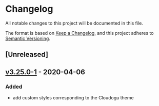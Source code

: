 # Changelog
All notable changes to this project will be documented in this file.

The format is based on [Keep a Changelog](https://keepachangelog.com/en/1.0.0/),
and this project adheres to [Semantic Versioning](https://semver.org/spec/v2.0.0.html).

## [Unreleased]

## [v3.25.0-1](https://github.com/cloudogu/swagger-ui/releases/tag/v3.25.0-1) - 2020-04-06

### Added
- add custom styles corresponding to the Cloudogu theme
